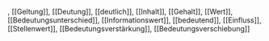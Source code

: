 , [[Geltung]], [[Deutung]], [[deutlich]], [[Inhalt]], [[Gehalt]], [[Wert]], [[Bedeutungsunterschied]], [[Informationswert]], [[bedeutend]], [[Einfluss]], [[Stellenwert]], [[Bedeutungsverstärkung]], [[Bedeutungsverschiebung]]